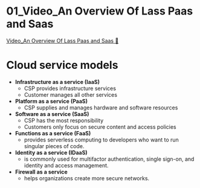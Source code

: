 # 01_Video_An Overview Of Lass Paas and Saas

[Video_An Overview Of Lass Paas and Saas &#128279;](https://www.coursera.org/learn/introduction-to-security-principles-in-cloud-computing/lecture/J8dBi/an-overview-of-iaas-paas-and-saas)

# Cloud service models

- **Infrastructure as a service (IaaS)**
  - CSP provides infrastructure services
  - Customer manages all other services
- **Platform as a service (PaaS)**
  - CSP supplies and manages hardware and software resources
- **Software as a service (SaaS)**
  - CSP has the most responsibility
  - Customers only focus on secure content and access policies
- **Functions as a service (FaaS)**
  - provides serverless computing to developers who want to run singular pieces of code.
- **Identity as a service (IDaaS)**
  - is commonly used for multifactor authentication, single sign-on, and identity and access management.
- **Firewall as a service**
  - helps organizations create more secure networks.
